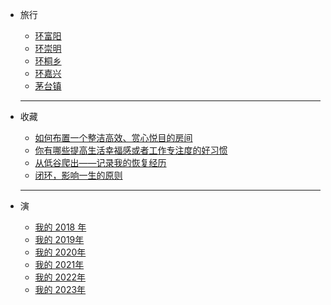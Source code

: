 
* 旅行
    - [环富阳](#/旅行/2018-09-16-fuyang)
    - [环崇明](#/旅行/2018-09-24.chongming)
    - [环桐乡](#/旅行/2018-11-09-tongxiang)
    - [环嘉兴](#/旅行/2018-11-25-jiaxing)
    - [茅台镇](#/旅行/maotai)

    ---

* 收藏
    - [如何布置一个整洁高效、赏心悦目的房间](https://sspai.com/post/54793)
    - [你有哪些提高生活幸福感或者工作专注度的好习惯](https://sspai.com/post/54920)
    - [从低谷爬出——记录我的恢复经历](https://sspai.com/post/47447)
    - [闭环，影响一生的原则](https://mp.weixin.qq.com/s/uqfjYOj9oqqFhSpB91m7eg)
		
    ---

* 演
  - [我的 2018 年](#/演/我的2018年)
  - [我的 2019年](#/演/我的2019年)
  - [我的 2020年](#/演/我的2020年)
  - [我的 2021年](#/演/我的2021年)
  - [我的 2022年](#/演/我的2022年)
  - [我的 2023年](#/演/我的2023年)


